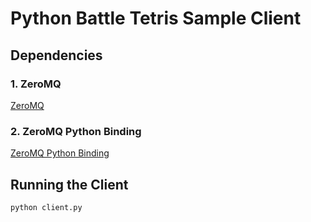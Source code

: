 # Python Battle Tetris Sample Client

## Dependencies

### 1. ZeroMQ

[ZeroMQ](http://www.zeromq.org/)

### 2. ZeroMQ Python Binding

[ZeroMQ Python Binding](http://www.zeromq.org/bindings:python)

## Running the Client

    python client.py